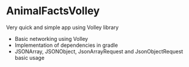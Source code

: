 # AnimalFactsVolley
Very quick and simple app using Volley library

* Basic networking using Volley
* Implementation of dependencies in gradle
* JSONArray, JSONObject, JsonArrayRequest and JsonObjectRequest basic usage

